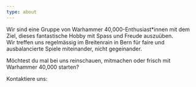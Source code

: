 ```yaml
---
type: about
---
```

Wir sind eine Gruppe von Warhammer 40,000-Enthusiast\*innen mit dem Ziel, dieses fantastische Hobby mit Spass und Freude auszuüben.\
Wir treffen uns regelmässig im Breitenrain in Bern für faire und ausbalancierte Spiele miteinander, nicht gegeinander.

Möchtest du mal bei uns reinschauen, mitmachen oder frisch mit Warhammer 40,000 starten?

Kontaktiere uns:

